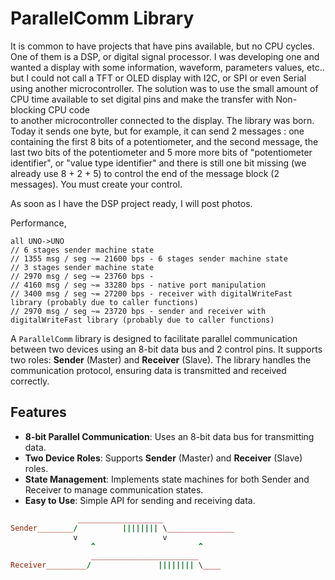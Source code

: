 
# ParallelComm Library

It is common to have projects that have pins available, but no CPU cycles. 
One of them is a DSP, or digital signal processor. I was developing one 
and wanted a display with some information, waveform, parameters values, etc..
but I could not call a TFT or OLED display with I2C, or SPI or even Serial 
using another microcontroller. The solution was to use the small amount of 
CPU time available to set digital pins and make the transfer with Non-blocking CPU code  
to another microcontroller connected to the display. 
The library was born. Today it sends one byte, but for example, 
it can send 2 messages : 
one containing the first 8 bits of a potentiometer, 
and the second message, the last two bits of the potentiometer 
and 5 more more bits of "potentiometer identifier", 
or "value type identifier" and 
there is still one bit missing (we already use 8 + 2 + 5) 
to control the end of the message block (2 messages). 
You must create your control.

As soon as I have the DSP project ready, I will post photos.

Performance,

```
all UNO->UNO
// 6 stages sender machine state
// 1355 msg / seg ~= 21600 bps - 6 stages sender machine state
// 3 stages sender machine state
// 2970 msg / seg ~= 23760 bps - 
// 4160 msg / seg ~= 33280 bps - native port manipulation
// 3400 msg / seg ~= 27200 bps - receiver with digitalWriteFast library (probably due to caller functions)
// 2970 msg / seg ~= 23720 bps - sender and receiver with digitalWriteFast library (probably due to caller functions)
```

A `ParallelComm` library is designed to facilitate parallel communication between two devices using an 8-bit 
data bus and 2 control pins. 
It supports two roles: **Sender** (Master) and **Receiver** (Slave). 
The library handles the communication protocol, ensuring data is transmitted and received correctly.


## Features

- **8-bit Parallel Communication**: Uses an 8-bit data bus for transmitting data.
- **Two Device Roles**: Supports **Sender** (Master) and **Receiver** (Slave) roles.
- **State Management**: Implements state machines for both Sender and Receiver to manage communication states.
- **Easy to Use**: Simple API for sending and receiving data.


```ruby
               ___________________
Sender________/          |||||||| \_______________
              v                   v
                  ^                       ^
                  ________________________
Receiver_________/               |||||||| \____

```